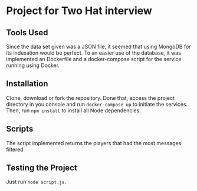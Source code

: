 # Project for Two Hat interview

## Tools Used

Since the data set given was a JSON file, it seemed that using MongoDB for its indexation would be perfect. To an easier use of the database, it was implemented an Dockerfile and a docker-compose script for the service running using Docker.

## Installation

Clone, download or fork the repository. Done that, access the project directory in you console and run `docker-compose up` to initiate the services. Then, run `npm install` to install all Node dependencies.

## Scripts

The script implemented returns the players that had the most messages filtered

## Testing the Project

Just run `node script.js`.
